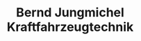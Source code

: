 ---
title: "Bernd Jungmichel Kraftfahrzeugtechnik"
url: /leipzig/bernd-jungmichel-kraftfahrzeugtechnik/
shop: Autowerkstatt
---
